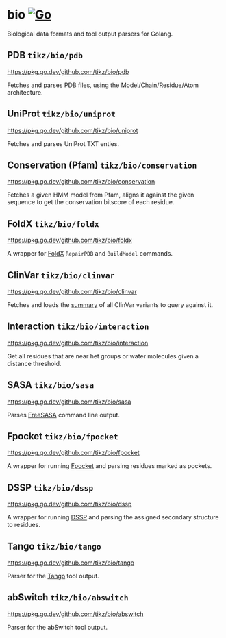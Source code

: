# bio [![Go](https://github.com/tikz/bio/actions/workflows/go.yml/badge.svg)](https://github.com/tikz/bio/actions/workflows/go.yml)
Biological data formats and tool output parsers for Golang.

## PDB `tikz/bio/pdb`
https://pkg.go.dev/github.com/tikz/bio/pdb

Fetches and parses PDB files, using the Model/Chain/Residue/Atom architecture.

## UniProt `tikz/bio/uniprot`
https://pkg.go.dev/github.com/tikz/bio/uniprot

Fetches and parses UniProt TXT enties.

## Conservation (Pfam) `tikz/bio/conservation`
https://pkg.go.dev/github.com/tikz/bio/conservation

Fetches a given HMM model from Pfam, aligns it against the given sequence to get the conservation bitscore of each residue.

## FoldX `tikz/bio/foldx`
https://pkg.go.dev/github.com/tikz/bio/foldx

A wrapper for [FoldX](http://foldxsuite.crg.eu/) `RepairPDB` and `BuildModel` commands.

## ClinVar `tikz/bio/clinvar`
https://pkg.go.dev/github.com/tikz/bio/clinvar

Fetches and loads the [summary](https://www.ncbi.nlm.nih.gov/clinvar/docs/ftp_primer/) of all ClinVar variants to query against it.

## Interaction `tikz/bio/interaction`
https://pkg.go.dev/github.com/tikz/bio/interaction

Get all residues that are near het groups or water molecules given a distance threshold.

## SASA `tikz/bio/sasa`
https://pkg.go.dev/github.com/tikz/bio/sasa

Parses [FreeSASA](https://freesasa.github.io/) command line output.

## Fpocket `tikz/bio/fpocket`
https://pkg.go.dev/github.com/tikz/bio/fpocket

A wrapper for running [Fpocket](http://fpocket.sourceforge.net/) and parsing residues marked as pockets.

## DSSP `tikz/bio/dssp`
https://pkg.go.dev/github.com/tikz/bio/dssp

A wrapper for running [DSSP](https://swift.cmbi.umcn.nl/gv/dssp/) and parsing the assigned secondary structure to residues.

## Tango `tikz/bio/tango`
https://pkg.go.dev/github.com/tikz/bio/tango

Parser for the [Tango](http://tango.crg.es/) tool output.

## abSwitch `tikz/bio/abswitch`
https://pkg.go.dev/github.com/tikz/bio/abswitch

Parser for the abSwitch tool output.
